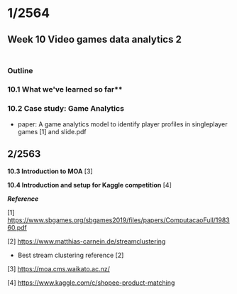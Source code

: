 # 1/2564

## Week 10 Video games data analytics 2</br></br>
### Outline </br>

### 10.1 What we've learned so far** </br>

### 10.2 Case study: Game Analytics
  - paper: A game analytics model to identify player profiles in singleplayer games [1] and slide.pdf </br>



## 2/2563

**10.3 Introduction to MOA** [3] </br>

**10.4 Introduction and setup for Kaggle competition** [4] </br>

***Reference***

[1] https://www.sbgames.org/sbgames2019/files/papers/ComputacaoFull/198360.pdf

[2] https://www.matthias-carnein.de/streamclustering

  - Best stream clustering reference [2]

[3] https://moa.cms.waikato.ac.nz/

[4] https://www.kaggle.com/c/shopee-product-matching
